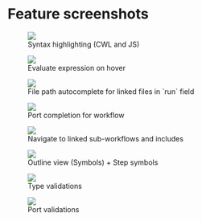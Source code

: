 # Feature screenshots

<figure>
    <img src="https://github.com/rabix/benten/blob/master/media/2019.10.22/syntax-highlighting.png"></img>    
    <figcaption>Syntax highlighting (CWL and JS)</figcaption>
</figure>  

<figure>
    <img src="https://github.com/rabix/benten/blob/master/media/2019.10.22/expression-evaluation-on-hover.png"></img>    
    <figcaption>Evaluate expression on hover</figcaption>
</figure>  

<figure>
    <img src="https://github.com/rabix/benten/blob/master/media/2019.10.22/file-picker.png"></img>
    <figcaption>File path autocomplete for linked files in `run` field</figcaption>
</figure>  
 
<figure>
    <img src="https://github.com/rabix/benten/blob/master/media/2019.10.22/port-connection-picker.png"></img>
    <figcaption>Port completion for workflow</figcaption>
</figure>  

<figure>
    <img src="https://github.com/rabix/benten/blob/master/media/2019.10.22/jump-to-definition.gif"></img>
    <figcaption>Navigate to linked sub-workflows and includes</figcaption>
</figure>  

<figure>
    <img src="https://github.com/rabix/benten/blob/master/media/2019.10.22/outline-view.png"></img>
    <figcaption>Outline view (Symbols) + Step symbols</figcaption>
</figure>  

<figure>
    <img src="https://github.com/rabix/benten/blob/master/media/2019.10.22/type-warnings.png"></img>
    <figcaption>Type validations</figcaption>
</figure>  

<figure>
    <img src="https://github.com/rabix/benten/blob/master/media/2019.10.22/workflow-connection-validations.png"></img>
    <figcaption>Port validations</figcaption>
</figure>  
